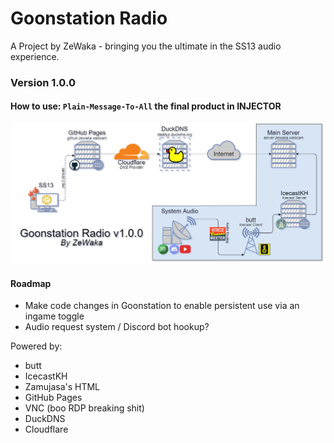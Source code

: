 # Goonstation Radio
A Project by ZeWaka - bringing you the ultimate in the SS13 audio experience.

### Version 1.0.0

#### How to use: `Plain-Message-To-All` the final product in INJECTOR

![](./GoonstationRadio.png)

#### Roadmap
* Make code changes in Goonstation to enable persistent use via an ingame toggle
* Audio request system / Discord bot hookup?

Powered by:
* butt
* IcecastKH
* Zamujasa's HTML
* GitHub Pages
* VNC (boo RDP breaking shit)
* DuckDNS
* Cloudflare
